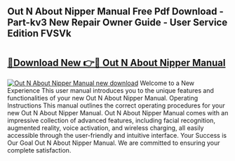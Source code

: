 ## Out N About Nipper Manual Free Pdf Download - Part-kv3 New Repair Owner Guide - User Service Edition FVSVk

# <h2><a href="http://cf20722.oget.top/?id=Out+N+About+Nipper+Manual">🔗Download New 👉🔴 Out N About Nipper Manual</a></h2>

[![Out N About Nipper Manual new download](https://i.imgur.com/5g1atiW.png)](http://cf20722.oget.top/?id=Out+N+About+Nipper+Manual)
Welcome to a New Experience This user manual introduces you to the unique features and functionalities of your new Out N About Nipper Manual. Operating Instructions This manual outlines the correct operating procedures for your new Out N About Nipper Manual. Out N About Nipper Manual comes with an impressive collection of advanced features, including facial recognition, augmented reality, voice activation, and wireless charging, all easily accessible through the user-friendly and intuitive interface. Your Success is Our Goal Out N About Nipper Manual. We are committed to ensuring your complete satisfaction.
